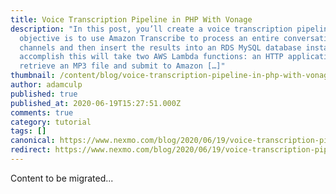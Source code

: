 ```yaml
---
title: Voice Transcription Pipeline in PHP With Vonage
description: "In this post, you’ll create a voice transcription pipeline. The
  objective is to use Amazon Transcribe to process an entire conversation into
  channels and then insert the results into an RDS MySQL database instance. To
  accomplish this will take two AWS Lambda functions: an HTTP application to
  retrieve an MP3 file and submit to Amazon […]"
thumbnail: /content/blog/voice-transcription-pipeline-in-php-with-vonage-dr/Blog_Voice-Transcription-Pipeline_1200x600.png
author: adamculp
published: true
published_at: 2020-06-19T15:27:51.000Z
comments: true
category: tutorial
tags: []
canonical: https://www.nexmo.com/blog/2020/06/19/voice-transcription-pipeline-in-php-with-vonage-dr
redirect: https://www.nexmo.com/blog/2020/06/19/voice-transcription-pipeline-in-php-with-vonage-dr
---
```


Content to be migrated...
